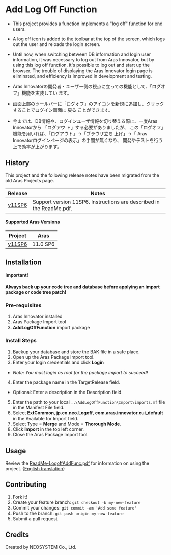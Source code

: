 # Add Log Off Function

* This project provides a function implements a "log off" function for end users.
* A log off icon is added to the toolbar at the top of the screen, which logs out the user and reloads the login screen.
* Until now, when switching between DB information and login user information, it was necessary to log out from Aras Innovator, but by using this log off function, it's possible to log out and start up the browser. The trouble of displaying the Aras Innovator login page is eliminated, and efficiency is improved in development and testing.

* Aras Innovatorの開発者・ユーザー側の視点に立っての機能として、「ログオフ」機能を実装してい ます。
* 画面上部のツールバーに「ログオフ」のアイコンを新規に追加し、クリックすることでログイン画面に 戻る ことができます。
* 今までは、DB情報や、ログインユーザ情報を切り替える際に、一度Aras Innovatorから 「ログアウ ト」する必要がありましたが、 この「ログオフ」機能を用いれば、「ログアウト」→「ブラウザ立ち 上げ」→「 Aras Innovatorログインページの表示」の手間が無くなり、 開発やテストを行う上で効率が上がります。

## History

This project and the following release notes have been migrated from the old Aras Projects page.

Release | Notes
--------|--------
[v11SP6](https://github.com/ArasLabs/add-log-off-function/releases/tag/v11SP6) | Support version 11SP6. Instructions are described in the ReadMe.pdf.

#### Supported Aras Versions

Project | Aras
--------|------
[v11SP6](https://github.com/ArasLabs/add-log-off-function/releases/tag/v11SP6) | 11.0 SP6

## Installation

#### Important!
**Always back up your code tree and database before applying an import package or code tree patch!**

### Pre-requisites

1. Aras Innovator installed
2. Aras Package Import tool
3. **AddLogOffFunction** import package

### Install Steps

1. Backup your database and store the BAK file in a safe place.
2. Open up the Aras Package Import tool.
3. Enter your login credentials and click **Login**
  * _Note: You must login as root for the package import to succeed!_
4. Enter the package name in the TargetRelease field.
  * Optional: Enter a description in the Description field.
5. Enter the path to your local `..\AddLogOffFunction\Import\imports.mf` file in the Manifest File field.
6. Select **ExtCommon**, **jp.co.neo.Logoff**, **com.aras.innovator.cui_default** in the Available for Import field.
7. Select Type = **Merge** and Mode = **Thorough Mode**.
8. Click **Import** in the top left corner.
9. Close the Aras Package Import tool.

## Usage

Review the [ReadMe-LogoffAddFunc.pdf](./Documentation/ReadMe-LogoffAddFunc.pdf) for information on using the project. {[English translation](./Documentation/ReadMe-LogoffAddFunc-English.docx)}

## Contributing

1. Fork it!
2. Create your feature branch: `git checkout -b my-new-feature`
3. Commit your changes: `git commit -am 'Add some feature'`
4. Push to the branch: `git push origin my-new-feature`
5. Submit a pull request

## Credits

Created by NEOSYSTEM Co., Ltd.
